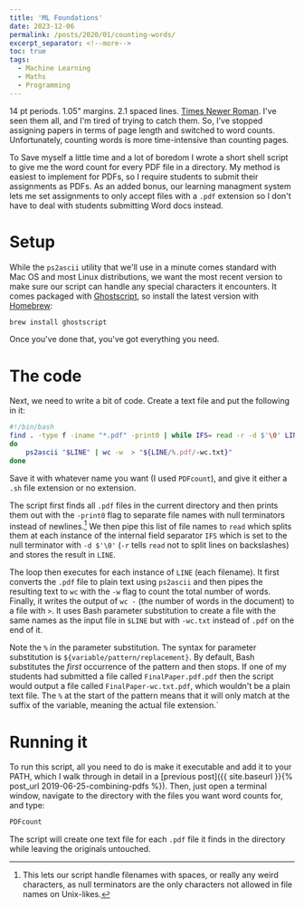 ```yaml
---
title: 'ML Foundations'
date: 2023-12-06
permalink: /posts/2020/01/counting-words/
excerpt_separator: <!--more-->
toc: true
tags:
  - Machine Learning
  - Maths 
  - Programming
---
```


14 pt periods. 1.05" margins. 2.1 spaced lines. [Times Newer Roman](https://timesnewerroman.com/). I've seen them all, and I'm tired of trying to catch them. So, I've stopped assigning papers in terms of page length and switched to word counts. Unfortunately, counting words is more time-intensive than counting pages.
<!--more-->
To Save myself a little time and a lot of boredom I wrote a short shell script to give me the word count for every PDF file in a directory. My method is easiest to implement for PDFs, so I require students to submit their assignments as PDFs. As an added bonus, our learning managment system lets me set assignments to only accept files with a `.pdf` extension so I don't have to deal with students submitting Word docs instead.

# Setup

While the `ps2ascii` utility that we'll use in a minute comes standard with Mac OS and most Linux distributions, we want the most recent version to make sure our script can handle any special characters it encounters. It comes packaged with [Ghostscript](https://www.ghostscript.com/), so install the latest version with [Homebrew](https://brew.sh/):

```bash
brew install ghostscript
```

Once you've done that, you've got everything you need.

# The code

Next, we need to write a bit of code. Create a text file and put the following in it:

```bash
#!/bin/bash
find . -type f -iname "*.pdf" -print0 | while IFS= read -r -d $'\0' LINE
do
    ps2ascii "$LINE" | wc -w  > "${LINE/%.pdf/-wc.txt}"
done
```

Save it with whatever name you want (I used `PDFcount`), and give it either a `.sh` file extension or no extension.

The script first finds all `.pdf` files in the current directory and then prints them out with the `-print0` flag to separate file names with null terminators instead of newlines.[^1] We then pipe this list of file names to `read` which splits them at each instance of the internal field separator `IFS` which is set to the null terminator with `-d $'\0'` (`-r` tells `read` not to split lines on backslashes) and stores the result in `LINE`.

The loop then executes for each instance of `LINE` (each filename). It first converts the `.pdf` file to plain text using `ps2ascii` and then pipes the resulting text to `wc` with the `-w` flag to count the total number of words. Finally, it writes the output of `wc -` (the number of words in the document) to a file with `>`. It uses Bash parameter substitution to create a file with the same names as the input file in `$LINE` but with `-wc.txt` instead of `.pdf` on the end of it.

Note the `%` in the parameter substitution. The syntax for parameter substitution is `${variable/pattern/replacement}`. By default, Bash substitutes the *first* occurrence of the pattern and then stops. If one of my students had submitted a file called `FinalPaper.pdf.pdf` then the script would output a file called `FinalPaper-wc.txt.pdf`, which wouldn't be a plain text file. The `%` at the start of the pattern means that it will only match at the suffix of the variable, meaning the actual file extension.`

# Running it

To run this script, all you need to do is make it executable and add it to your PATH, which I walk through in detail in a [previous post]({{ site.baseurl }}{% post_url 2019-06-25-combining-pdfs %}). Then, just open a terminal window, navigate to the directory with the files you want word counts for, and type:

```bash
PDFcount
```

The script will create one text file for each `.pdf` file it finds in the directory while leaving the originals untouched.

[^1]: This lets our script handle filenames with spaces, or really any weird characters, as null terminators are the only characters not allowed in file names on Unix-likes.
